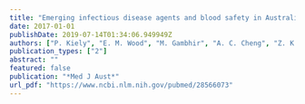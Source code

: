 ```yaml
---
title: "Emerging infectious disease agents and blood safety in Australia: spotlight on Zika virus"
date: 2017-01-01
publishDate: 2019-07-14T01:34:06.949949Z
authors: ["P. Kiely", "E. M. Wood", "M. Gambhir", "A. C. Cheng", "Z. K. McQuilten", "C. R. Seed"]
publication_types: ["2"]
abstract: ""
featured: false
publication: "*Med J Aust*"
url_pdf: "https://www.ncbi.nlm.nih.gov/pubmed/28566073"
---
```


